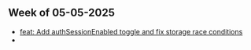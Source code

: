 ## Week of 05-05-2025

* [feat: Add authSessionEnabled toggle and fix storage race conditions](https://github.com/seontechnologies/playwright-utils/pull/47)
* 